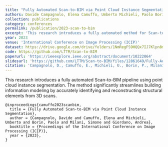 ```yaml
---
title: "Fully Automated Scan-to-BIM via Point Cloud Instance Segmentation"
authors: Davide Campagnolo, Elena Camuffo, Umberto Michieli, Paolo Borin, Simone Milani, Andrea Giordano
collection: publications
category: conferences
permalink: /publication/2023-scan-to-bim
excerpt: 'This research introduces a fully automated method for Scan-to-BIM processes using point cloud instance segmentation to enhance building information modeling.'
year: 2023
venue: 'International Conference on Image Processing (ICIP)'
dataset: https://drive.google.com/drive/folders/1NmRegFS9HQQx7IJ7Klpn8mgWbW6bv9Eo?usp=drive_link
code: https://github.com/LTTM/Scan-to-BIM
paperurl: 'https://ieeexplore.ieee.org/abstract/document/10222064'
slidesurl: 'https://github.com/LTTM/Scan-to-BIM/files/12861649/Fully-Automated.Scan-to-BIM.via.Point.Cloud.Instance.Segmentation.Base.pdf'
citation: 'Campagnolo, D., Camuffo, E., Michieli, U., Borin, P., Milani, S., & Giordano, A. (2023). "Fully Automated Scan-to-BIM via Point Cloud Instance Segmentation." <i>International Conference on Image Processing (ICIP)</i>.'
---
```


This research introduces a fully automated Scan-to-BIM pipeline using point cloud instance segmentation. The method significantly streamlines building information modeling by accurately identifying and reconstructing structural elements from 3D scans.

```
@inproceedings{camuffo2023scanbim,
  title = {Fully Automated Scan-to-BIM via Point Cloud Instance Segmentation},
  author = {Campagnolo, Davide and Camuffo, Elena and Michieli, Umberto and Borin, Paolo and Milani, Simone and Giordano, Andrea},
  booktitle = {Proceedings of the International Conference on Image Processing (ICIP)},
  year = {2023},
}
```